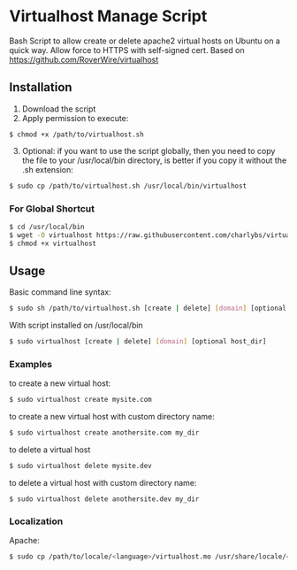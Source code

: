 Virtualhost Manage Script
===========

Bash Script to allow create or delete apache2 virtual hosts on Ubuntu on a quick way. Allow force to HTTPS with self-signed cert.
Based on https://github.com/RoverWire/virtualhost

## Installation ##

1. Download the script
2. Apply permission to execute:

```
$ chmod +x /path/to/virtualhost.sh
```

3. Optional: if you want to use the script globally, then you need to copy the file to your /usr/local/bin directory, is better
if you copy it without the .sh extension:

```bash
$ sudo cp /path/to/virtualhost.sh /usr/local/bin/virtualhost
```

### For Global Shortcut ###

```bash
$ cd /usr/local/bin
$ wget -O virtualhost https://raw.githubusercontent.com/charlybs/virtualhost/master/virtualhost.sh
$ chmod +x virtualhost
```

## Usage ##

Basic command line syntax:

```bash
$ sudo sh /path/to/virtualhost.sh [create | delete] [domain] [optional host_dir]
```

With script installed on /usr/local/bin

```bash
$ sudo virtualhost [create | delete] [domain] [optional host_dir]
```

### Examples ###

to create a new virtual host:

```bash
$ sudo virtualhost create mysite.com
```
to create a new virtual host with custom directory name:

```bash
$ sudo virtualhost create anothersite.com my_dir
```
to delete a virtual host

```bash
$ sudo virtualhost delete mysite.dev
```

to delete a virtual host with custom directory name:

```
$ sudo virtualhost delete anothersite.dev my_dir
```
### Localization

Apache:

```bash
$ sudo cp /path/to/locale/<language>/virtualhost.mo /usr/share/locale/<language>/LC_MESSAGES/
```
